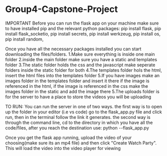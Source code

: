 # Group4-Capstone-Project
IMPORTANT
Before you can run the flask app on your machine make sure to have installed pip and the relevant python packages:
 pip install flask,
 pip install flask_socketio,
 pip install secrets,
 pip install werkzeug,
 pip install os,
 pip install random,
 
 Once you have all the necessary packages installed you can start downloading the files/folders.
 1.Make sure everything is inside one main folder
 2.inside the main folder make sure you have a static and templates folder
 3.The static folder holds the css and the javascript make seperate folders inside the static folder for both
 4.The templates folder hols the html, insert the html files into the templates folder
 5.If you have images make an images folder in the templates folder and insert it there if the image is referenced in the html, if the image is referenced in the css make the images folder in the static and add the image there
 5.The uploads folder is for the server to have a place to store the videos you will be uploading
 
 TO RUN:
 You can run the server in one of two ways.
 the first way is to open up the folder in your editor (i.e vs code) go to the flask_app.py file and click run, then in the terminal follow the link it generates.
 the second way is through the command line, cd to the directory in which you have all the code/files, after you reach the destination use:
 python --flask_app.py
 
 Once you get the flask app running, upload the video of your choosing(make sure its an mp4 file) and then click "Create Watch Party". This will load the video into the video player for viewing
